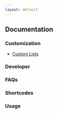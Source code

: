 ```yaml
---
layout: default
---
```


## Documentation

### Customization

* [Custom Lists](/documentation/custom-lists)

### Developer

### FAQs

### Shortcodes

### Usage	